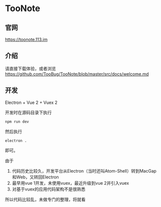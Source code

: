 # TooNote

## 官网

<https://toonote.113.im>

## 介绍

请直接下载体验，或者浏览<https://github.com/TooBug/TooNote/blob/master/src/docs/welcome.md>

## 开发

Electron + Vue 2 + Vuex 2

开发时在源码目录下执行

```sh
npm run dev
```

然后执行

```sh
electron .
```

即可。

由于

1. 代码历史比较久，开发平台从Electron（当时还叫Atom-Shell）转到MacGap和Web，又转回Electron
2. 最早用vue 1开发，未使用vuex，最近升级到vue 2并引入vuex
3. 对基于vuex的应用代码架构不是很熟悉

所以代码比较乱，未做专门的整理，将就看


